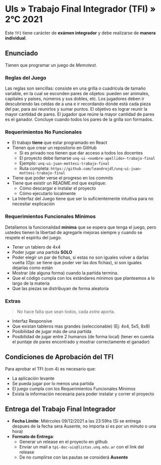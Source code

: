 # UIs » Trabajo Final Integrador (TFI) » 2°C 2021

Este `TFI` tiene carácter de **exámen integrador** y debe realizarse
de **manera individual**.

## Enunciado

Tienen que programar un juego de _Memotest_.


### Reglas del Juego

Las reglas son sencillas: consiste en una grilla o cuadrícula de tamaño variable, en la cual se esconden pares de objetos: pueden ser animales, capitales y países, números y sus dobles, etc. Los jugadores deben ir descubriendo las celdas de a una e ir recordando dónde está cada pieza del par, para así reunirlos y sumar puntos. El objetivo es lograr reunir la mayor cantidad de pares. El jugador que reúne la mayor cantidad de pares es el ganador. Concluye cuando todos los pares de la grilla son formados.

### Requerimientos No Funcionales

* El trabajo **tiene** que estar programado en React
* Tienen que crear un repositorio en GitHub
  - Si es privado nos tienen que dar acceso a todos los docentes
  - El proyecto debe llamarse `unq-ui-<nombre-apellido>-trabajo-final`
  - Ejemplo: `unq-ui-juan-mottesi-trabajo-final`
  - Ruta completa: `https://github.com/leandrojdl/unq-ui-juan-mottesi-trabajo-final`
* Tiene que poder verse el progreso en los commits
* Tiene que existir un README.md que explique:
  - Cómo descargar e instalar el proyecto
  - Cómo ejecutarlo localmente
* La Interfaz del Juego tiene que ser lo suficientemente
  intuitiva para no necesitar explicación

### Requerimientos Funcionales Mínimos

Detallamos la funcionalidad **mínima** que se espera
que tenga el juego, pero ustedes tienen la libertad
de agregarle mejoras siempre y cuando se respete el espíritu del juego.

* Tener un tablero de 4x4
* Poder jugar una partida **SOLO**
* Poder elegir un par de fichas, si estas no son iguales volver a darlas vuelta (Ojo: se tiene que poder ver las dos fichas), si son iguales dejarlas como están
* Mostrar (de alguna forma) cuando la partida termina.
* Que el código cumpla con los estándares mínimos que planteamos
  a lo largo de la materia
* Que las piezas se distribuyan de forma aleatoria

### Extras

> No hace falta que sean todos, cada _extra_ aporta.

* Interfaz Responsive
* Que existan tableros mas grandes (seleccionable) (Ej: 4x4, 5x5, 8x8)
* Posibilidad de jugar más de una partida
* Posibilidad de jugar entre 2 humanos (de forma local) (tener en cuenta el puntaje de pares encontrado y mostrar correctamente el ganador)

## Condiciones de Aprobación del TFI

Para aprobar el TFI (con 4) es necesario que:

* La aplicación levante
* Se pueda jugar por lo menos una partida
* El juego cumpla con los Requerimientos Funcionales Mínimos
* Exista la información necesaria para poder instalar y correr el proyecto


## Entrega del Trabajo Final Integrador

* **Fecha Límite**: Miércoles 09/12/2021 a las 23:59hs (Si se entrega despues de la fecha sera Ausente, no importa si es por un minuto o una hora)
* **Formato de Entrega**:
  - Generar un release en el proyecto en github
  - Enviar un mail a `tpi-doc-uis@listas.unq.edu.ar` con el link del release
  - De no cumplirse con las pautas se considerá **Ausente**
